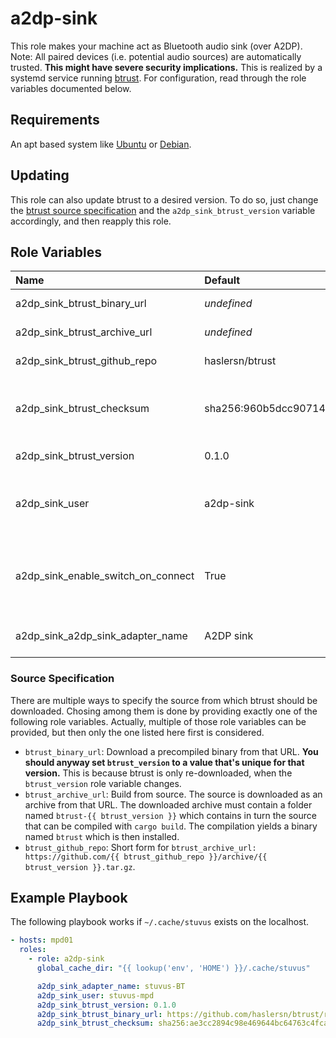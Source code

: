# a2dp-sink

This role makes your machine act as Bluetooth audio sink (over A2DP).
Note: All paired devices (i.e. potential audio sources) are automatically trusted.
**This might have severe security implications.**
This is realized by a systemd service running [btrust](https://github.com/haslersn/btrust).
For configuration, read through the role variables documented below.

## Requirements

An apt based system like [Ubuntu](https://www.ubuntu.com/) or [Debian](https://www.debian.org/).

## Updating

This role can also update btrust to a desired version.
To do so, just change the [btrust source specification](#btrust-source-specification) and the
`a2dp_sink_btrust_version` variable accordingly, and then reapply this role.

## Role Variables

| Name                               | Default                                                                 | Description                                              |
| :--------------------------------- | :---------------------------------------------------------------------- | :------------------------------------------------------- |
| a2dp_sink_btrust_binary_url        | _undefined_                                                             | See [source specification](#source-specification)        |
| a2dp_sink_btrust_archive_url       | _undefined_                                                             | See [source specification](#source-specification)        |
| a2dp_sink_btrust_github_repo       | haslersn/btrust                                                         | See [source specification](#source-specification)        |
| a2dp_sink_btrust_checksum          | sha256:960b5dcc90714df217e4c68fdfb1f874f36418655599233310c1a5d3e1837009 | Checksum of the downloaded archive or binary             |
| a2dp_sink_btrust_version           | 0.1.0                                                                   | See [source specification](#source-specification)        |
| a2dp_sink_user                     | a2dp-sink                                                               | The user that runs any service installed by this role.   |
| a2dp_sink_enable_switch_on_connect | True                                                                    | Whether to load the PulseAudio module switch-on-connect. |
| a2dp_sink_a2dp_sink_adapter_name   | A2DP sink                                                               | Name of this Bluetooth device.                           |

### Source Specification

There are multiple ways to specify the source from which btrust should be downloaded.
Chosing among them is done by providing exactly one of the following role variables.
Actually, multiple of those role variables can be provided, but then only the one listed here first
is considered.

* `btrust_binary_url`:
  Download a precompiled binary from that URL.
  **You should anyway set `btrust_version` to a value that's unique for that version.**
  This is because btrust is only re-downloaded, when the `btrust_version` role variable
  changes.
* `btrust_archive_url`:
  Build from source.
  The source is downloaded as an archive from that URL.
  The downloaded archive must contain a folder named `btrust-{{ btrust_version }}` which
  contains in turn the source that can be compiled with `cargo build`.
  The compilation yields a binary named `btrust` which is then installed.
* `btrust_github_repo`:
  Short form for
  `btrust_archive_url: https://github.com/{{ btrust_github_repo }}/archive/{{ btrust_version }}.tar.gz`.

## Example Playbook

The following playbook works if `~/.cache/stuvus` exists on the localhost.

```yml
- hosts: mpd01
  roles:
    - role: a2dp-sink
      global_cache_dir: "{{ lookup('env', 'HOME') }}/.cache/stuvus"

      a2dp_sink_adapter_name: stuvus-BT
      a2dp_sink_user: stuvus-mpd
      a2dp_sink_btrust_version: 0.1.0
      a2dp_sink_btrust_binary_url: https://github.com/haslersn/btrust/releases/download/{{ a2dp_sink_btrust_version }}/btrust-aarch64-unknown-linux-gnu
      a2dp_sink_btrust_checksum: sha256:ae3cc2894c98e469644bc64763c4fcaa7a16972fa423c61f44f0fd329b1f9f27
```

